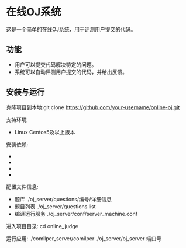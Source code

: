 # 在线OJ系统
这是一个简单的在线OJ系统，用于评测用户提交的代码。

## 功能
- 用户可以提交代码解决特定的问题。
- 系统可以自动评测用户提交的代码，并给出反馈。


##  安装与运行
克隆项目到本地:git clone https://github.com/your-username/online-oj.git

支持环境
- Linux Centos5及以上版本


安装依赖:
- [httplib]:[https://github.com/yhirose/cpp-httplib]
- [boostcpp]:[https://www.boost.org/]
- [ctemplate]:[https://github.com/OlafvdSpek/ctemplate]
- [jsoncpp]:[https://github.com/open-source-parsers/jsoncpp]



配置文件信息:
- 题库 ./oj_server/questions/编号/详细信息
- 题目列表 ./oj_server/questions.list
- 编译运行服务 ./oj_server/conf/server_machine.conf


进入项目目录:
cd online_judge


运行应用:
./comilper_server/comilper
./oj_server/oj_server 端口号